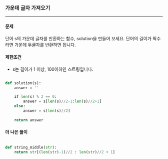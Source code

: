 ### 가운데 글자 가져오기 ###

<hr>

#### 문제 ####
단어 s의 가운데 글자를 반환하는 함수, solution을 만들어 보세요. 단어의 길이가 짝수라면 가운데 두글자를 반환하면 됩니다.

#### 제한조건 ####
- s는 길이가 1 이상, 100이하인 스트링입니다.

```py

def solution(s):
    answer = ''

    if len(s) % 2 == 0:
        answer = s[len(s)//2-1:len(s)//2+1]
    else:
        answer = s[len(s)//2]
    
    return answer

```

#### 더 나은 풀이 ####

```py

def string_middle(str):
    return str[(len(str)-1)//2 : len(str)//2 + 1]

```